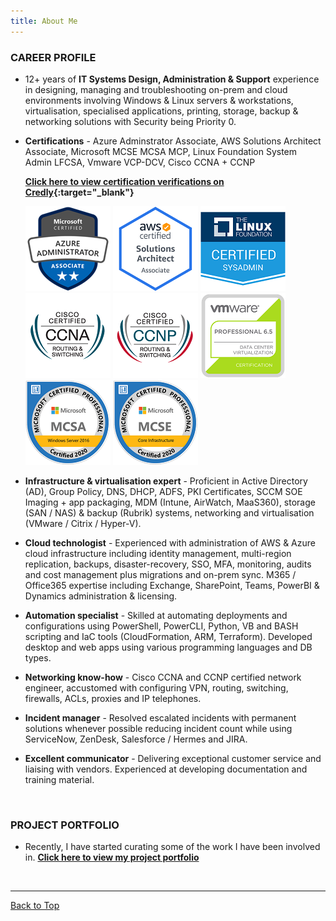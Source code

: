 ```yaml
---
title: About Me
---
```


### CAREER PROFILE

- 12+ years of **IT Systems Design, Administration & Support** experience in designing, managing and troubleshooting on-prem and cloud environments involving Windows & Linux servers & workstations, virtualisation, specialised applications, printing, storage, backup & networking solutions with Security being Priority 0.

- **Certifications** - Azure Adminstrator Associate, AWS Solutions Architect Associate, Microsoft MCSE MCSA MCP, Linux Foundation System Admin LFCSA, Vmware VCP-DCV, Cisco CCNA + CCNP 

     **[Click here to view certification verifications on Credly](https://www.credly.com/users/md-emdadul-haque/badges?sort=-state_updated_at){:target="_blank"}**

     ![](./assets/img/azure-administrator-associate-600x600.png)
     ![](./assets/img/AWS-SolArchitect-Associate-2020.png)
     ![](./assets/img/1_LFCS-600x600.png)
     ![](./assets/img/cisco_ccna_R_26S.png)
     ![](./assets/img/cisco_ccnp_R_26S.png)
     ![](./assets/img/vmware_Cert_P_DCV6.5.png)
     ![](./assets/img/MCSA-Windows_Server_2016.png)
     ![](./assets/img/MCSE-Core_Infrastructure.png)   

- **Infrastructure & virtualisation expert** - Proficient in Active Directory (AD), Group Policy, DNS, DHCP, ADFS, PKI Certificates, SCCM SOE Imaging + app packaging, MDM (Intune, AirWatch, MaaS360), storage (SAN / NAS) & backup (Rubrik) systems, networking and virtualisation (VMware / Citrix / Hyper-V). 

- **Cloud technologist** - Experienced with administration of AWS & Azure cloud infrastructure including identity management, multi-region replication, backups, disaster-recovery, SSO, MFA, monitoring, audits and cost management plus migrations and on-prem sync.  M365 / Office365 expertise including Exchange, SharePoint, Teams, PowerBI & Dynamics administration & licensing.

- **Automation specialist** - Skilled at automating deployments and configurations using PowerShell, PowerCLI, Python, VB and BASH scripting and IaC tools (CloudFormation, ARM, Terraform). Developed desktop and web apps using various programming languages and DB types. 

- **Networking know-how** - Cisco CCNA and CCNP certified network engineer, accustomed with configuring VPN, routing, switching, firewalls, ACLs, proxies and IP telephones.

- **Incident manager** - Resolved escalated incidents with permanent solutions whenever possible reducing incident count while using ServiceNow, ZenDesk, Salesforce / Hermes and JIRA.

- **Excellent communicator** - Delivering exceptional customer service and liaising with vendors. Experienced at developing documentation and training material. 

&nbsp;

### PROJECT PORTFOLIO

- Recently, I have started curating some of the work I have been involved in. **[Click here to view my project portfolio](./projects)**


&nbsp;

---

[Back to Top](#top)